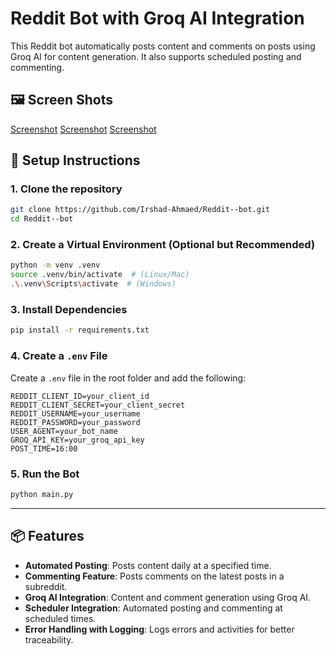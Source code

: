 # Reddit Bot with Groq AI Integration

This Reddit bot automatically posts content and comments on posts using Groq AI for content generation. It also supports scheduled posting and commenting.

## 🖼️ Screen Shots
[Screenshot](screenshots/s1.png "Post & Comment")
[Screenshot](screenshots/s2.png "Post & Comment")
[Screenshot](screenshots/s3.png "Log comments while posting")

## 🚀 Setup Instructions

### 1. Clone the repository
```bash
git clone https://github.com/Irshad-Ahmaed/Reddit--bot.git
cd Reddit--bot
```

### 2. Create a Virtual Environment (Optional but Recommended)
```bash
python -m venv .venv
source .venv/bin/activate  # (Linux/Mac)
.\.venv\Scripts\activate  # (Windows)
```

### 3. Install Dependencies
```bash
pip install -r requirements.txt
```

### 4. Create a `.env` File
Create a `.env` file in the root folder and add the following:
```plaintext
REDDIT_CLIENT_ID=your_client_id
REDDIT_CLIENT_SECRET=your_client_secret
REDDIT_USERNAME=your_username
REDDIT_PASSWORD=your_password
USER_AGENT=your_bot_name
GROQ_API_KEY=your_groq_api_key
POST_TIME=16:00
```

### 5. Run the Bot
```bash
python main.py
```

---

## 📦 Features
- **Automated Posting**: Posts content daily at a specified time.
- **Commenting Feature**: Posts comments on the latest posts in a subreddit.
- **Groq AI Integration**: Content and comment generation using Groq AI.
- **Scheduler Integration**: Automated posting and commenting at scheduled times.
- **Error Handling with Logging**: Logs errors and activities for better traceability.
